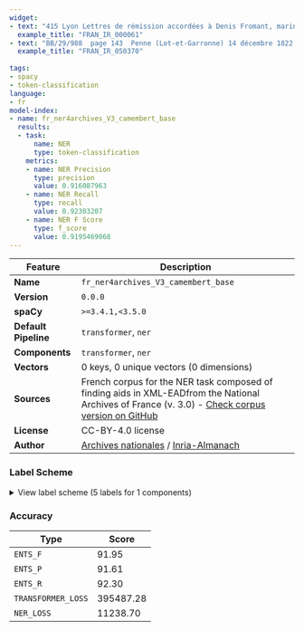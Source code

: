 ```yaml
---
widget:
- text: "415 Lyon Lettres de rémission accordées à Denis Fromant, marinier, pour meurtre commis à Saint-Haon 1, au pays de Roannais, sur la personne de Driet Cantin qui l'accusait d'avoir maltraité un de ses pages et de l'avoir dépouillé d'une jument (Fol 145 v°, n° 415) Septembre 1501."
  example_title: "FRAN_IR_000061"
- text: "BB/29/988  page 143  Penne (Lot-et-Garronne) 14 décembre 1822. BB/29/988  page 145  Billom (Puy-de-Dôme) 11 janvier 1823."
  example_title: "FRAN_IR_050370"
  
tags:
- spacy
- token-classification
language:
- fr
model-index:
- name: fr_ner4archives_V3_camembert_base
  results:
  - task:
      name: NER
      type: token-classification
    metrics:
    - name: NER Precision
      type: precision
      value: 0.916087963
    - name: NER Recall
      type: recall
      value: 0.92303207
    - name: NER F Score
      type: f_score
      value: 0.9195469068
---
```

| Feature | Description |
| --- | --- |
| **Name** | `fr_ner4archives_V3_camembert_base` |
| **Version** | `0.0.0` |
| **spaCy** | `>=3.4.1,<3.5.0` |
| **Default Pipeline** | `transformer`, `ner` |
| **Components** | `transformer`, `ner` |
| **Vectors** | 0 keys, 0 unique vectors (0 dimensions) |
| **Sources** | French corpus for the NER task composed of finding aids in XML-EAD ​​from the National Archives of France (v. 3.0) - [Check corpus version on GitHub](https://github.com/NER4Archives-project/Corpus_TrainingData) |
| **License** | CC-BY-4.0 license |
| **Author** | [Archives nationales]() / [Inria-Almanach]() |

### Label Scheme

<details>

<summary>View label scheme (5 labels for 1 components)</summary>

| Component | Labels |
| --- | --- |
| **`ner`** | `EVENT`, `LOCATION`, `ORGANISATION`, `PERSON`, `TITLE` |

</details>

### Accuracy

| Type | Score |
| --- | --- |
| `ENTS_F` | 91.95 |
| `ENTS_P` | 91.61 |
| `ENTS_R` | 92.30 |
| `TRANSFORMER_LOSS` | 395487.28 |
| `NER_LOSS` | 11238.70 |